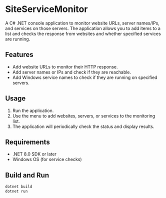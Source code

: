 # SiteServiceMonitor

A C# .NET console application to monitor website URLs, server names/IPs, and services on those servers. The application allows you to add items to a list and checks the response from websites and whether specified services are running.

## Features
- Add website URLs to monitor their HTTP response.
- Add server names or IPs and check if they are reachable.
- Add Windows service names to check if they are running on specified servers.

## Usage
1. Run the application.
2. Use the menu to add websites, servers, or services to the monitoring list.
3. The application will periodically check the status and display results.

## Requirements
- .NET 8.0 SDK or later
- Windows OS (for service checks)

## Build and Run
```powershell
dotnet build
dotnet run
```
